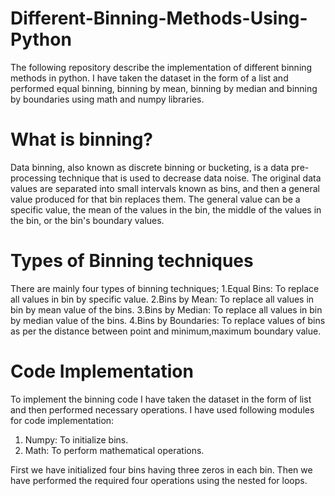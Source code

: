 # Different-Binning-Methods-Using-Python
The following repository describe the implementation of different binning methods in python. I have taken the dataset in the form of a list and performed equal binning, binning by mean, binning by median and binning by boundaries using math and numpy libraries.

# What is binning?
Data binning, also known as discrete binning or bucketing, is a data pre-processing technique that is used to decrease data noise. The original data values are separated into small intervals known as bins, and then a general value produced for that bin replaces them. The general value can be a specific value, the mean of the values in the bin, the middle of the values in the bin, or the bin's boundary values.

# Types of Binning techniques
There are mainly four types of binning techniques;
1.Equal Bins: To replace all values in bin by specific value.
2.Bins by Mean: To replace all values in bin by mean value of the bins.
3.Bins by Median: To replace all values in bin by median value of the bins.
4.Bins by Boundaries: To replace values of bins as per the distance between point and minimum,maximum boundary value.

# Code Implementation
To implement the binning code I have taken the dataset in the form of list and then performed necessary operations. I have used following modules for code implementation:

1. Numpy: To initialize bins.
2. Math: To perform mathematical operations.

First we have initialized four bins having three zeros in each bin. Then we have performed the required four operations using the nested for loops.
